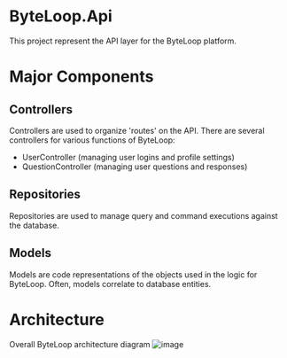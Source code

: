 # ByteLoop.Api
This project represent the API layer for the ByteLoop platform. 

# Major Components 

## Controllers 
Controllers are used to organize 'routes' on the API. 
There are several controllers for various functions of ByteLoop:
- UserController (managing user logins and profile settings) 
- QuestionController (managing user questions and responses) 

## Repositories 
Repositories are used to manage query and command executions against the database. 

## Models 
Models are code representations of the objects used in the logic for ByteLoop. 
Often, models correlate to database entities. 

# Architecture 
Overall ByteLoop architecture diagram 
![image](https://user-images.githubusercontent.com/118035594/201457295-9a17d427-9639-4f92-aee2-6c311b1bf6da.png)
